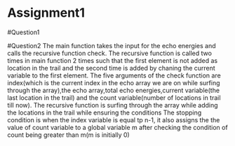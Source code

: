 # Assignment1
#Question1

#Question2
The main function takes the input for the echo energies and calls the recursive function check.
The recursive function is called two times in main function 2 times such that the first element is not added as location in the trail and the second time is added by chaning the current variable to the first element. The five arguments of the check function are index(which is the current index in the echo array we are on while surfing through the array),the echo array,total echo energies,current variable(the last location in the trail) and the count variable(number of locations in trail till now).
The recursive function is surfing through the array while adding the locations in the trail while ensuring the conditions
The stopping condition is when the index variable is equal tp n-1, it also assigns the the value of count variable to a global variable m after checking the condition of count being greater than m(m is initially 0)
